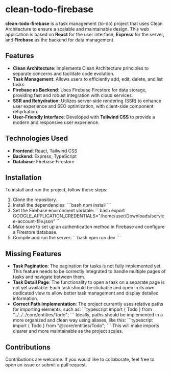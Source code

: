 # clean-todo-firebase

**clean-todo-firebase** is a task management (to-do) project that uses Clean Architecture to ensure a scalable and maintainable design. This web application is based on **React** for the user interface, **Express** for the server, and **Firebase** as the backend for data management.

## Features

- **Clean Architecture**: Implements Clean Architecture principles to separate concerns and facilitate code evolution.
- **Task Management**: Allows users to efficiently add, edit, delete, and list tasks.
- **Firebase as Backend**: Uses Firebase Firestore for data storage, providing fast and robust integration with cloud services.
- **SSR and Rehydration**: Utilizes server-side rendering (SSR) to enhance user experience and SEO optimization, with client-side component rehydration.
- **User-Friendly Interface**: Developed with **Tailwind CSS** to provide a modern and responsive user experience.

## Technologies Used

- **Frontend**: React, Tailwind CSS
- **Backend**: Express, TypeScript
- **Database**: Firebase Firestore

## Installation

To install and run the project, follow these steps:

1. Clone the repository.
2. Install the dependencies:
   \`\`\`bash
   npm install
   \`\`\`
3. Set the Firebase environment variable:
   \`\`\`bash
   export GOOGLE_APPLICATION_CREDENTIALS="/home/user/Downloads/service-account-file.json"
   \`\`\`
4. Make sure to set up an authentication method in Firebase and configure a Firestore database.
5. Compile and run the server:
   \`\`\`bash
   npm run dev
   \`\`\`

## Missing Features

- **Task Pagination**: The pagination for tasks is not fully implemented yet. This feature needs to be correctly integrated to handle multiple pages of tasks and navigate between them.
- **Task Detail Page**: The functionality to open a task on a separate page is not yet available. Each task should be clickable and open in its own dedicated view to allow better task management and display detailed information.
- **Correct Path Implementation**: The project currently uses relative paths for importing elements, such as:
  \`\`\`typescript
  import { Todo } from "../../../core/entities/Todo";
  \`\`\`
  Ideally, paths should be implemented in a more organized and clean way using aliases, like this:
  \`\`\`typescript
  import { Todo } from "@core/entities/Todo";
  \`\`\`
  This will make imports clearer and more maintainable as the project scales.
## Contributions

Contributions are welcome. If you would like to collaborate, feel free to open an issue or submit a pull request.